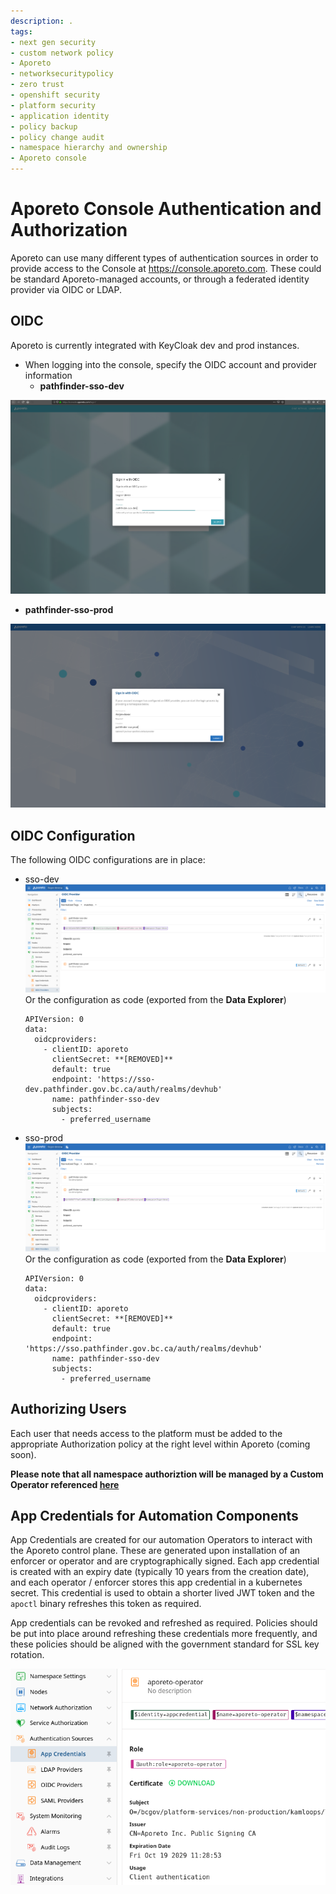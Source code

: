 ```yaml
---
description: .
tags:
- next gen security
- custom network policy
- Aporeto
- networksecuritypolicy
- zero trust
- openshift security
- platform security
- application identity
- policy backup
- policy change audit
- namespace hierarchy and ownership
- Aporeto console
---
```


# Aporeto Console Authentication and Authorization
Aporeto can use many different types of authentication sources in order to provide access to the Console at https://console.aporeto.com. These could be standard Aporeto-managed accounts, or through a federated identity provider via OIDC or LDAP.

## OIDC
Aporeto is currently integrated with KeyCloak dev and prod instances. 
- When logging into the console, specify the OIDC account and provider information
  - **pathfinder-sso-dev**

![](assets/oidc_signin_dev.png)  

  - **pathfinder-sso-prod**
  
![](assets/oidc_signin_prod.png) 

## OIDC Configuration
The following OIDC configurations are in place: 
- sso-dev
  ![](assets/oidc_config_dev.png)
  Or the configuration as code (exported from the **Data Explorer**)
  ```
  APIVersion: 0
  data:
    oidcproviders:
      - clientID: aporeto
        clientSecret: **[REMOVED]**
        default: true
        endpoint: 'https://sso-dev.pathfinder.gov.bc.ca/auth/realms/devhub'
        name: pathfinder-sso-dev
        subjects:
          - preferred_username
  ```

- sso-prod
  ![](assets/oidc_config_prod.png)
  Or the configuration as code (exported from the **Data Explorer**)
  ```
  APIVersion: 0
  data:
    oidcproviders:
      - clientID: aporeto
        clientSecret: **[REMOVED]**
        default: true
        endpoint: 'https://sso.pathfinder.gov.bc.ca/auth/realms/devhub'
        name: pathfinder-sso-dev
        subjects:
          - preferred_username
  ```

## Authorizing Users
Each user that needs access to the platform must be added to the appropriate Authorization policy at the right level within Aporeto (coming soon). 

**Please note that all namespace authoriztion will be managed by a Custom Operator referenced [here](../architecture/design_decisions.md#namespace-automation)**


## App Credentials for Automation Components
App Credentials are created for our automation Operators to interact with the Aporeto control plane. These are generated upon installation of an enforcer or operator and are cryptographically signed. 
Each app credential is created with an expiry date (typically 10 years from the creation date), and each operator / enforcer stores this app credential in a kubernetes secret. This credential is used to obtain a shorter lived JWT token and the `apoctl` binary refreshes this token as required. 

App credentials can be revoked and refreshed as required. Policies should be put into place around refreshing these credentials more frequently, and these policies should be aligned with the government standard for SSL key rotation. 

![](assets/app_credential_sample.png)